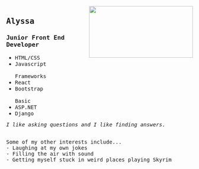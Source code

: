 
<img src="https://media.giphy.com/media/101DNxoBTatF16/giphy.gif" width="280" height="140" align="right"/>

<h2 align="left"><strong><tt>Alyssa</tt></strong></h2>

<h3 align="left"><tt>Junior Front End Developer</tt></h3>

<ul>
<li><tt>HTML/CSS</tt></li>
<li><tt>Javascript </tt></li><br>
<tt>Frameworks</tt>
<li><tt>React </tt></li>
<li><tt>Bootstrap</tt></li><br>
<tt>Basic</tt>
<li><tt>ASP.NET</tt></li>
<li><tt>Django</tt></li>
</ul>

<em><tt>I like asking questions and I like finding answers.</tt></em></br><br>

<tt>Some of my other interests include...</tt><br>
<tt>- Laughing at my own jokes</tt><br>
<tt>- Filling the air with sound </tt><br>
<tt>- Getting myself stuck in weird places playing Skyrim </tt>



